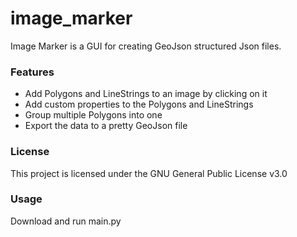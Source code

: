 # image_marker

Image Marker is a GUI for creating GeoJson structured Json files.

### Features
- Add Polygons and LineStrings to an image by clicking on it
- Add custom properties to the Polygons and LineStrings
- Group multiple Polygons into one
- Export the data to a pretty GeoJson file

### License
This project is licensed under the GNU General Public License v3.0

### Usage
Download and run main.py